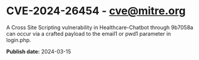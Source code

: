 # CVE-2024-26454 - cve@mitre.org

A Cross Site Scripting vulnerability in Healthcare-Chatbot through 9b7058a can occur via a crafted payload to the email1 or pwd1 parameter in login.php.

**Publish date:** 2024-03-15
